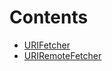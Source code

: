 

# Contents
- [URIFetcher](URIFetcher.sol/contract.URIFetcher.md)
- [URIRemoteFetcher](URIRemoteFetcher.sol/contract.URIRemoteFetcher.md)
